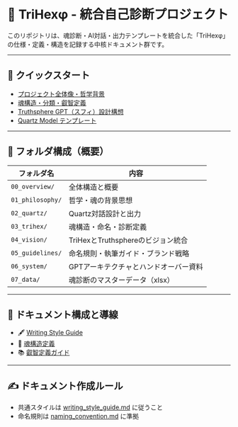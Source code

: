 # 🧭 TriHexφ - 統合自己診断プロジェクト

このリポジトリは、魂診断・AI対話・出力テンプレートを統合した「TriHexφ」の仕様・定義・構造を記録する中核ドキュメント群です。

---

## 🚀 クイックスタート

- [プロジェクト全体像・哲学背景](./docs/00_overview/overview.md)
- [魂構造・分類・叡智定義](./docs/03_trihex/trihex_structure.md)
- [Truthsphere GPT（スフィ）設計構想](./docs/04_vision/truthsphere_trihex_vision.md)
- [Quartz Model テンプレート](./docs/02_quartz/quartz_output_template.md)

---

## 📁 フォルダ構成（概要）

| フォルダ名 | 内容 | 
|------------|------|
| `00_overview/` | 全体構造と概要 |
| `01_philosophy/` | 哲学・魂の背景思想 |
| `02_quartz/` | Quartz対話設計と出力 |
| `03_trihex/` | 魂構造・命名・診断定義 |
| `04_vision/` | TriHexとTruthsphereのビジョン統合 |
| `05_guidelines/` | 命名規則・執筆ガイド・ブランド戦略 |
| `06_system/` | GPTアーキテクチャとハンドオーバー資料 |
| `07_data/` | 魂診断のマスターデータ（xlsx） |

---

## 📄 ドキュメント構成と導線

- 🖋️ [Writing Style Guide](./docs/05_guidelines/writing_style_guide.md)
- 🧠 [魂構造定義](./docs/03_trihex/soul_structure.md)
- 📚 [叡智定義ガイド](./docs/03_trihex/soul_wisdom_definitions.md)

---

## ✍️ ドキュメント作成ルール

- 共通スタイルは [writing_style_guide.md](./docs/05_guidelines/writing_style_guide.md) に従うこと
- 命名規則は [naming_convention.md](./docs/05_guidelines/naming_convention.md) に準拠
